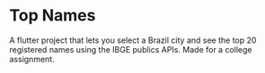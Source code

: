 # Top Names

A flutter project that lets you select a Brazil city and see the top 20 registered names using the IBGE publics APIs. 
Made for a college assignment. 
